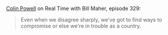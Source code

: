 <!--
.. title: Colin Powell on Bipartisanship
.. slug: colin_powell
.. date: 2014-10-03 03:31:00 UTC
.. tags: bipartisanship
.. category:
.. link: 
.. description: Excerpt pulled from Real Time with Bill Maher Episode 329.
.. type: text
-->
[Colin Powell](https://en.wikipedia.org/wiki/Colin_Powell) on Real Time with Bill Maher, episode 329:  
> Even when we disagree sharply, we've got to find ways to compromise or else we're in trouble as a country.
